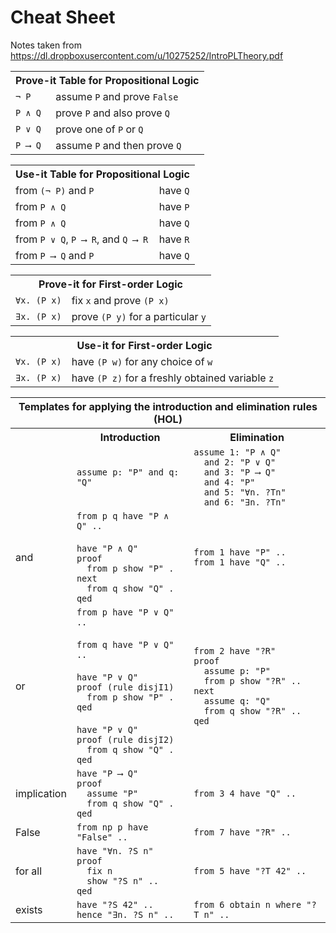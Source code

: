 # Cheat Sheet
Notes taken from https://dl.dropboxusercontent.com/u/10275252/IntroPLTheory.pdf


<table>
  <tr>
    <th colspan="2">Prove-it Table for Propositional Logic</th>
  </tr>
  <tr>
    <td><code>¬ P</code></td>
    <td>assume <code>P</code> and prove <code>False</code></td>
  </tr>
  <tr>
    <td><code>P ∧ Q</code></td>
    <td>prove <code>P</code> and also prove <code>Q</code></td>
  </tr>
  <tr>
    <td><code>P ∨ Q</code></td>
    <td>prove one of <code>P</code> or <code>Q</code></td>
  </tr>
  <tr>
    <td><code>P ⟶ Q</code></td>
    <td>assume <code>P</code> and then prove <code>Q</code></td>
  </tr>
</table>

<table>
  <tr>
    <th colspan="2">Use-it Table for Propositional Logic</th>
  </tr>
  <tr>
    <td>from <code>(¬ P)</code> and <code>P</code></td>
    <td>have <code>Q</code></td>
  </tr>
  <tr>
    <td>from <code>P ∧ Q</code></td>
    <td>have <code>P</code></td>
  </tr>
  <tr>
    <td>from <code>P ∧ Q</code></td>
    <td>have <code>Q</code></td>
  </tr>
  <tr>
    <td>from <code>P ∨ Q</code>, <code>P ⟶ R</code>, and <code>Q ⟶ R</code></td>
    <td>have <code>R</code></td>
  </tr>
  <tr>
    <td>from <code>P ⟶ Q</code> and <code>P</code></td>
    <td>have <code>Q</code></td>
  </tr>
</table>

<table>
  <tr>
    <th colspan="2">Prove-it for First-order Logic</th>
  </tr>
  <tr>
    <td><code>∀x. (P x)</code></td>
    <td>fix <code>x</code> and prove <code>(P x)</code></td>
  </tr>
  <tr>
    <td><code>∃x. (P x)</code></td>
    <td>prove <code>(P y)</code> for a particular <code>y</code></td>
  </tr>
</table>

<table>
  <tr>
    <th colspan="2">Use-it for First-order Logic</th>
  </tr>
  <tr>
    <td><code>∀x. (P x)</code></td>
    <td>have <code>(P w)</code> for any choice of <code>w</code></td>
  </tr>
  <tr>
    <td><code>∃x. (P x)</code></td>
    <td>have <code>(P z)</code> for a freshly obtained variable <code>z</code></td>
  </tr>
</table>

<table>
  <tr>
    <th colspan="3">Templates for applying the introduction and elimination rules (HOL)</th>
  </tr>
  <tr>
    <th></th>
    <th>Introduction</th>
    <th>Elimination</th>
  </tr>
  <tr>
    <td>  </td>
    <td><code>assume p: "P" and q: "Q"</code></td>
    <td><code>assume 1: "P ∧ Q"</code><br>
        <code>  and 2: "P ∨ Q"</code><br>
        <code>  and 3: "P ⟶ Q"</code><br>
        <code>  and 4: "P"</code><br>
        <code>  and 5: "∀n. ?Tn"</code><br>
        <code>  and 6: "∃n. ?Tn"</code></td>
  </tr>
  <tr>
    <td>and</td>
    <td><code>from p q have "P ∧ Q" ..</code><br>
        <br>
        <code>have "P ∧ Q"</code><br>
        <code>proof</code><br>
        <code>  from p show "P" .</code><br>
        <code>next</code><br>
        <code>  from q show "Q" .</code><br>
        <code>qed</code></td>
    <td><code>from 1 have "P" ..</code><br>
        <code>from 1 have "Q" ..</code></td>
  </tr>
  <tr>
    <td>or</td>
    <td><code>from p have "P ∨ Q" ..</code><br>
        <br>
        <code>from q have "P ∨ Q" ..</code><br>
        <br>
        <code>have "P ∨ Q"</code><br>
        <code>proof (rule disjI1)</code><br>
        <code>  from p show "P" .</code><br>
        <code>qed</code><br>
        <br>
        <code>have "P ∨ Q"</code><br>
        <code>proof (rule disjI2)</code><br>
        <code>  from q show "Q" .</code><br>
        <code>qed</td>
    <td><code>from 2 have "?R"</code><br>
        <code>proof</code><br>
        <code>  assume p: "P"</code><br>
        <code>  from p show "?R" ..</code><br>
        <code>next</code><br>
        <code>  assume q: "Q"</code><br>
        <code>  from q show "?R" ..</code><br>
        <code>qed</td>
  </tr>
  <tr>
    <td>implication</td>
    <td><code>have "P ⟶ Q"</code><br>
        <code>proof</code><br>
        <code>  assume "P"</code><br>
        <code>  from q show "Q" .</code><br>
        <code>qed</code>
</td>
    <td><code>from 3 4 have "Q" ..</code></td>
  </tr>
  <tr>
    <td>False</td>
    <td><code>from np p have "False" ..</code></td>
    <td><code>from 7 have "?R" ..</code></td>
  </tr>
  <tr>
    <td>for all</td>
    <td><code>have "∀n. ?S n"</code><br>
        <code>proof</code><br>
        <code>  fix n</code><br>
        <code>  show "?S n" ..</code><br>
        <code>qed</td>
    <td><code>from 5 have "?T 42" ..</code></td>
  </tr>
  <tr>
    <td>exists</td>
    <td><code>have "?S 42" ..</code><br>
        <code>hence "∃n. ?S n" ..</code></td>
    <td><code>from 6 obtain n where "?T n" ..</code></td>
  </tr>
</table>
